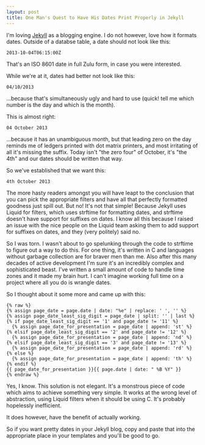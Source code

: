 ```yaml
---
layout: post
title: One Man's Quest to Have His Dates Print Properly in Jekyll
---
```


I'm loving [Jekyll][1] as a blogging engine. I do not however, love how it formats dates. Outside of a databse table, a date should not look like this:

    2013-10-04T06:15:00Z
	
That's an ISO 8601 date in full Zulu form, in case you were interested.

While we're at it, dates had better not look like this:

    04/10/2013
	
&hellip;because that's simultaneously ugly and hard to use (quick! tell me which number is the day and which is the month).

This is almost right:

    04 October 2013
	
&hellip;because it has an unambiguous month, but that leading zero on the day reminds me of ledgers printed with dot matrix printers, and most irritating of all it's missing the suffix. Today isn't "the zero four" of October, it's "the 4th" and our dates should be written that way.

So we've established that we want this:

    4th October 2013

The more hasty readers amongst you will have leapt to the conclusion that you can pick the appropriate filters and have all that perfectly formatted goodness just spill out. But no! It's not that simple! Because Jekyll uses Liquid for filters, which uses strftime for formatting dates, and strftime doesn't have support for suffixes on dates. I know all this because I raised an issue with the nice people on the Liquid team asking them to add support for suffixes on dates, and they (very politely) said no.

So I was torn. I wasn't about to go spelunking through the code to strftime to figure out a way to do this. For one thing, it's written in C and languages without garbage collection are for braver men than me. Also after this many decades of active development I'm sure it's an incredibly complex and sophisticated beast. I've written a small amount of code to handle time zones and it made my brain hurt. I can't imagine working full time on a project where all you do is wrangle dates.

So I thought about it some more and came up with this:

    {% raw %}
    {% assign page_date = page.date | date: "%e" | replace: ' ', '' %}
    {% assign page_date_least_sig_digit = page_date | split: '' | last %}
    {% if page_date_least_sig_digit == '1' and page_date != '11' %}
      {% assign page_date_for_presentation = page_date | append: 'st' %}
    {% elsif page_date_least_sig_digit == '2' and page_date != '12' %}
      {% assign page_date_for_presentation = page_date | append: 'nd' %}
    {% elsif page_date_least_sig_digit == '3' and page_date != '13' %}
      {% assign page_date_for_presentation = page_date | append: 'rd' %}
    {% else %}
      {% assign page_date_for_presentation = page_date | append: 'th' %}
    {% endif %}
    {{ page_date_for_presentation }}{{ page.date | date: " %B %Y" }}
    {% endraw %}

Yes, I know. This solution is not elegant. It's a monstrous piece of code which aims to achieve something very simple. It works at the wrong level of abstraction, using Liquid filters when it should be using C. It's probably hopelessly inefficient. 

It does however, have the benefit of actually working. 

So if you want pretty dates in your Jekyll blog, copy and paste that into the appropriate place in your templates and you'll be good to go.

[1]: http://jekyllrb.com